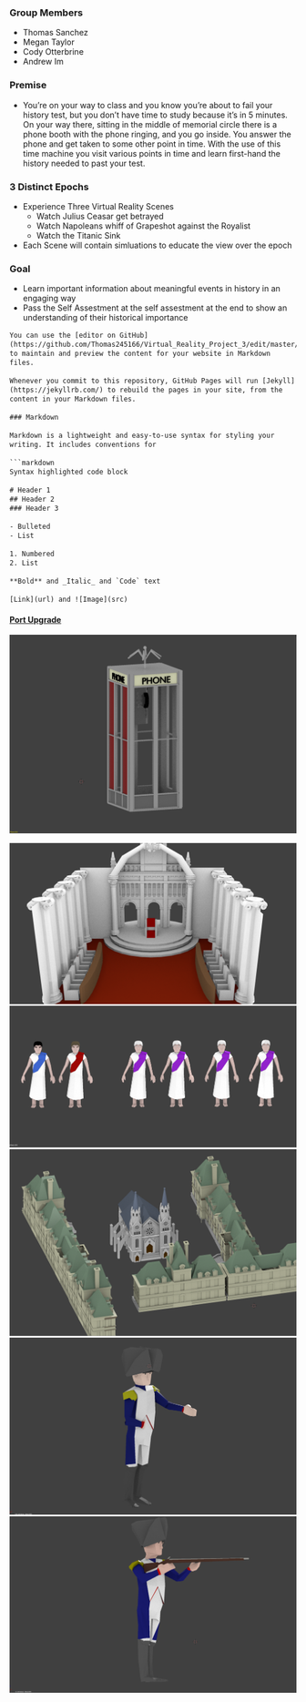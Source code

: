 ### Group Members
- Thomas Sanchez
- Megan Taylor
- Cody Otterbrine
- Andrew Im

### Premise
- You’re on your way to class and you know you’re about to fail your history test, but you don’t have time to study because it’s in 5 minutes. On your way there, sitting in the middle of memorial circle there is a phone booth with the phone ringing, and you go inside. You answer the phone and get taken to some other point in time. With the use of this time machine you visit various points in time and learn first-hand the history needed to past your test.

### 3 Distinct Epochs
- Experience Three Virtual Reality Scenes
  - Watch Julius Ceasar get betrayed
  - Watch Napoleans whiff of Grapeshot against the Royalist
  - Watch the Titanic Sink
- Each Scene will contain simluations to educate the view over the epoch

### Goal
- Learn important information about meaningful events in history in an engaging way
- Pass the Self Assestment at the self assestment at the end to show an understanding of their historical importance


```
You can use the [editor on GitHub](https://github.com/Thomas245166/Virtual_Reality_Project_3/edit/master/README.md) to maintain and preview the content for your website in Markdown files.

Whenever you commit to this repository, GitHub Pages will run [Jekyll](https://jekyllrb.com/) to rebuild the pages in your site, from the content in your Markdown files.

### Markdown

Markdown is a lightweight and easy-to-use syntax for styling your writing. It includes conventions for

```markdown
Syntax highlighted code block

# Header 1
## Header 2
### Header 3

- Bulleted
- List

1. Numbered
2. List

**Bold** and _Italic_ and `Code` text

[Link](url) and ![Image](src)
```
#### [Port Upgrade](https://poly.google.com/view/bzRjbJ74JCr)
![alt text](https://github.com/Thomas245166/Virtual_Reality_Project_3/blob/master/Asset%20Pictures/Phone%20Booth.png)

![alt text](https://github.com/Thomas245166/Virtual_Reality_Project_3/blob/master/Asset%20Pictures/Caesar%20Scene.png)
![alt text](https://github.com/Thomas245166/Virtual_Reality_Project_3/blob/master/Asset%20Pictures/Caesar%20People%20Models.png)
![alt text](https://github.com/Thomas245166/Virtual_Reality_Project_3/blob/master/Asset%20Pictures/Napoleon%20Scene.png)
![alt text](https://github.com/Thomas245166/Virtual_Reality_Project_3/blob/master/Asset%20Pictures/Napoleon.png)
![alt text](https://github.com/Thomas245166/Virtual_Reality_Project_3/blob/master/Asset%20Pictures/Soldier%20Shooting%20Position.png)
